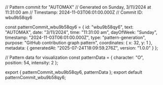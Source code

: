 // Pattern commit for "AUTOMAX"
// Generated on Sunday, 3/11/2024 at 11:31:00 am
// Timestamp: 2024-11-03T06:01:00.000Z
// Commit ID: wbu9b58qy6

const patternCommit_wbu9b58qy6 = {
  id: "wbu9b58qy6",
  text: "AUTOMAX",
  date: "3/11/2024",
  time: "11:31:00 am",
  dayOfWeek: "Sunday",
  timestamp: "2024-11-03T06:01:00.000Z",
  type: "pattern-generation",
  purpose: "GitHub contribution graph pattern",
  coordinates: {
    x: 32,
    y: 1
  },
  metadata: {
    generatedAt: "2025-07-24T18:09:59.276Z",
    version: "1.0.0"
  }
};

// Pattern data for visualization
const patternData = {
  character: "O",
  position: 54,
  intensity: 2
};

export { patternCommit_wbu9b58qy6, patternData };
export default patternCommit_wbu9b58qy6;
